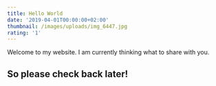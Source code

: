 ```yaml
---
title: Hello World
date: '2019-04-01T00:00:00+02:00'
thumbnail: /images/uploads/img_6447.jpg
rating: '1'
---
```

Welcome to my website. I am currently thinking what to share with you.

## So please check back later!
